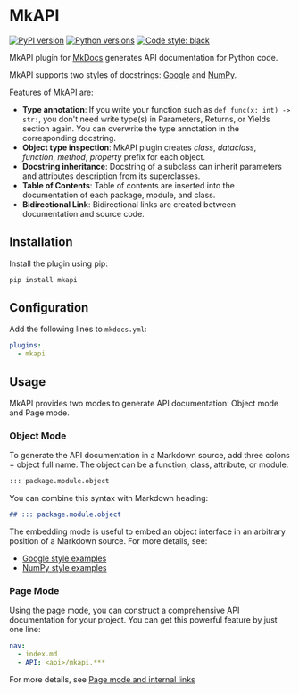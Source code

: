 # MkAPI

[![PyPI version][pypi-image]][pypi-link]
[![Python versions][pyversions-image]][pyversions-link]
[![Code style: black][black-image]][black-link]

MkAPI plugin for [MkDocs](https://www.mkdocs.org/) generates
API documentation for Python code.

MkAPI supports two styles of docstrings:
[Google](http://google.github.io/styleguide/pyguide.html#38-comments-and-docstrings) and
[NumPy](https://numpydoc.readthedocs.io/en/latest/format.html#docstring-standard).

Features of MkAPI are:

* **Type annotation**: If you write your function such as
  `def func(x: int) -> str:`, you don't need write type(s)
  in Parameters, Returns, or Yields section again.
  You can overwrite the type annotation in the corresponding docstring.
* **Object type inspection**: MkAPI plugin creates *class*,
  *dataclass*, *function*, *method*, *property* prefix for each object.
* **Docstring inheritance**: Docstring of a subclass can inherit parameters
  and attributes description from its superclasses.
* **Table of Contents**: Table of contents are inserted into the documentation
  of each package, module, and class.
* **Bidirectional Link**: Bidirectional links are created between
  documentation and source code.

## Installation

Install the plugin using pip:

~~~bash
pip install mkapi
~~~

## Configuration

Add the following lines to `mkdocs.yml`:

~~~yml
plugins:
  - mkapi
~~~

## Usage

MkAPI provides two modes to generate API documentation:
Object mode and Page mode.

### Object Mode

To generate the API documentation in a Markdown source,
add three colons + object full name.
The object can be a function, class, attribute, or module.

~~~markdown
::: package.module.object
~~~

You can combine this syntax with Markdown heading:

~~~markdown
## ::: package.module.object
~~~

The embedding mode is useful to embed an object interface
in an arbitrary position of a Markdown source. For more details, see:

* [Google style examples](https://mkapi.daizutabi.net/examples/google_style)
* [NumPy style examples](https://mkapi.daizutabi.net/examples/numpy_style)

### Page Mode

Using the page mode, you can construct a comprehensive API documentation
for your project.
You can get this powerful feature by just one line:

~~~yaml
nav:
  - index.md
  - API: <api>/mkapi.***
~~~

For more details, see
[Page mode and internal links](https://mkapi.daizutabi.net/usage/page)

[pypi-image]: https://badge.fury.io/py/mkapi.svg
[pypi-link]: https://pypi.org/project/mkapi
[black-image]: https://img.shields.io/badge/code%20style-black-000000.svg
[black-link]: https://github.com/ambv/black
[pyversions-image]: https://img.shields.io/pypi/pyversions/mkapi.svg
[pyversions-link]: https://pypi.org/project/mkapi

